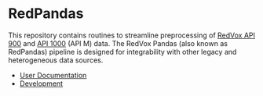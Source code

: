 # RedPandas

This repository contains routines to streamline preprocessing of [RedVox API 900](https://bitbucket.org/redvoxhi/redvox-protobuf-api/src/master/) 
and [API 1000](https://github.com/RedVoxInc/redvox-api-1000) (API M) data.
The RedVox Pandas (also known as RedPandas) pipeline is designed for integrability with other legacy and heterogeneous data 
sources.

- [User Documentation](https://github.com/RedVoxInc/redpandas/blob/master/docs/README.md)
- [Development](https://github.com/RedVoxInc/redpandas/blob/master/docs/development.md)